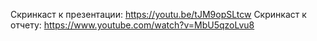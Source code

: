 Скринкаст к презентации: https://youtu.be/tJM9opSLtcw 
Скринкаст к отчету: https://www.youtube.com/watch?v=MbU5qzoLvu8
